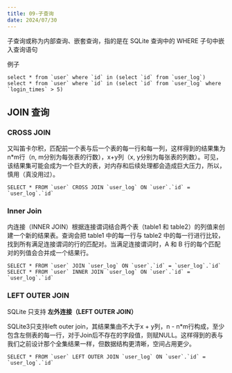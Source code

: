 ```yaml
---
title: 09-子查询
date: 2024/07/30
---
```




子查询或称为内部查询、嵌套查询，指的是在 SQLite 查询中的 WHERE 子句中嵌入查询语句

例子

```mysql
select * from `user` where `id` in (select `id` from `user_log`)
select * from `user` where `id` in (select `id` from `user_log` where `login_times` > 5)
```



## JOIN 查询

### CROSS JOIN

又叫笛卡尔积，匹配前一个表与后一个表的每一行和每一列，这样得到的结果集为n*m行（n, m分别为每张表的行数），x+y列（x, y分别为每张表的列数）。可见，该结果集可能会成为一个巨大的表，对内存和后续处理都会造成巨大压力，所以，慎用（真没用过）。

```mysql
SELECT * FROM `user` CROSS JOIN `user_log` ON `user`.`id` = `user_log`.`id`
```



### Inner Join

内连接（INNER JOIN）根据连接谓词结合两个表（table1 和 table2）的列值来创建一个新的结果表。查询会把 table1 中的每一行与 table2 中的每一行进行比较，找到所有满足连接谓词的行的匹配对。当满足连接谓词时，A 和 B 行的每个匹配对的列值会合并成一个结果行。

```mysql
SELECT * FROM `user` JOIN `user_log` ON `user`.`id` = `user_log`.`id`
SELECT * FROM `user` INNER JOIN `user_log` ON `user`.`id` = `user_log`.`id`
```



### LEFT OUTER JOIN

SQLite 只支持 **左外连接（LEFT OUTER JOIN）**

SQLite3只支持left outer join，其结果集由不大于x + y列，n - n*m行构成，至少包含左侧表的每一行，对于Join后不存在的字段值，则赋NULL。这样得到的表与我们之前设计那个全集结果一样，但数据结构更清晰，空间占用更少。

```mysql
SELECT * FROM `user` LEFT OUTER JOIN `user_log` ON `user`.`id` = `user_log`.`id`
```

